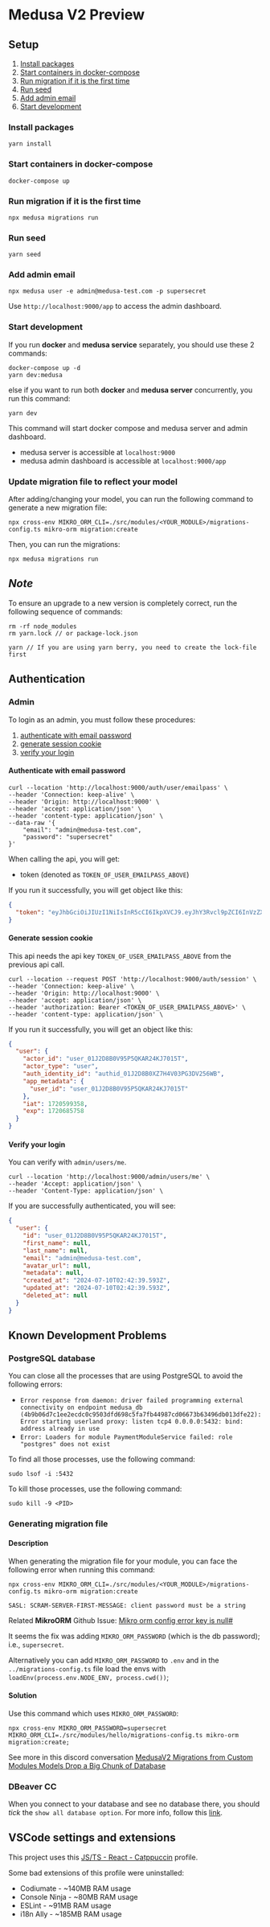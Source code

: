 # Medusa V2 Preview

## Setup

1. [Install packages](#install-packages)
1. [Start containers in docker-compose](#start-containers-in-docker-compose)
1. [Run migration if it is the first time](#run-migration-if-it-is-the-first-time)
1. [Run seed](#run-seed)
1. [Add admin email](#add-admin-email)
1. [Start development](#start-development)

### Install packages

```shell
yarn install
```

### Start containers in docker-compose

```shell
docker-compose up
```

### Run migration if it is the first time

```shell
npx medusa migrations run
```

### Run seed

```shell
yarn seed
```

### Add admin email

```shell
npx medusa user -e admin@medusa-test.com -p supersecret
```

Use `http://localhost:9000/app` to access the admin dashboard.

### Start development

If you run **docker** and **medusa service** separately, you should use these 2 commands:

```shell
docker-compose up -d
yarn dev:medusa
```

else if you want to run both **docker** and **medusa server** concurrently, you run this command:

```shell
yarn dev
```

This command will start docker compose and medusa server and admin dashboard.

- medusa server is accessible at `localhost:9000`
- medusa admin dashboard is accessible at `localhost:9000/app`

### Update migration file to reflect your model

After adding/changing your model, you can run the following command to generate a new migration file:

```shell
npx cross-env MIKRO_ORM_CLI=./src/modules/<YOUR_MODULE>/migrations-config.ts mikro-orm migration:create
```

Then, you can run the migrations:

```shell
npx medusa migrations run
```

## _Note_

To ensure an upgrade to a new version is completely correct, run the following sequence of commands:

```shell
rm -rf node_modules
rm yarn.lock // or package-lock.json

yarn // If you are using yarn berry, you need to create the lock-file first
```

## Authentication

### Admin

To login as an admin, you must follow these procedures:

1. [authenticate with email password](#authenticate-with-email-password)
1. [generate session cookie](#generate-session-cookie)
1. [verify your login](#verify-your-login)

#### Authenticate with email password

```shell
curl --location 'http://localhost:9000/auth/user/emailpass' \
--header 'Connection: keep-alive' \
--header 'Origin: http://localhost:9000' \
--header 'accept: application/json' \
--header 'content-type: application/json' \
--data-raw '{
    "email": "admin@medusa-test.com",
    "password": "supersecret"
}'
```

When calling the api, you will get:

- token (denoted as `TOKEN_OF_USER_EMAILPASS_ABOVE`)

If you run it successfully, you will get object like this:

```json
{
  "token": "eyJhbGciOiJIUzI1NiIsInR5cCI6IkpXVCJ9.eyJhY3Rvcl9pZCI6InVzZXJfMDFKMkQ4QjBWOTVQNVFLQVIyNEtKNzAxNVQiLCJhY3Rvcl90eXBlIjoidXNlciIsImF1dGhfaWRlbnRpdHlfaWQiOiJhdXRoaWRfMDFKMkQ4QjBYWjdINFYwM1BHM0RWMjU2V0IiLCJhcHBfbWV0YWRhdGEiOnsidXNlcl9pZCI6InVzZXJfMDFKMkQ4QjBWOTVQNVFLQVIyNEtKNzAxNVQifSwiaWF0IjoxNzIwNTk5NDU3LCJleHAiOjE3MjA2ODU4NTd9.SL70IsCzxIsWuXxiBsBbuj0o4c7k3Pzclnoa1LHdx9Y"
}
```

#### Generate session cookie

This api needs the api key `TOKEN_OF_USER_EMAILPASS_ABOVE` from the previous api call.

```shell
curl --location --request POST 'http://localhost:9000/auth/session' \
--header 'Connection: keep-alive' \
--header 'Origin: http://localhost:9000' \
--header 'accept: application/json' \
--header 'authorization: Bearer <TOKEN_OF_USER_EMAILPASS_ABOVE>' \
--header 'content-type: application/json' \
```

If you run it successfully, you will get an object like this:

```json
{
  "user": {
    "actor_id": "user_01J2D8B0V95P5QKAR24KJ7015T",
    "actor_type": "user",
    "auth_identity_id": "authid_01J2D8B0XZ7H4V03PG3DV256WB",
    "app_metadata": {
      "user_id": "user_01J2D8B0V95P5QKAR24KJ7015T"
    },
    "iat": 1720599358,
    "exp": 1720685758
  }
}
```

#### Verify your login

You can verify with `admin/users/me`.

```shell
curl --location 'http://localhost:9000/admin/users/me' \
--header 'Accept: application/json' \
--header 'Content-Type: application/json' \
```

If you are successfully authenticated, you will see:

```json
{
  "user": {
    "id": "user_01J2D8B0V95P5QKAR24KJ7015T",
    "first_name": null,
    "last_name": null,
    "email": "admin@medusa-test.com",
    "avatar_url": null,
    "metadata": null,
    "created_at": "2024-07-10T02:42:39.593Z",
    "updated_at": "2024-07-10T02:42:39.593Z",
    "deleted_at": null
  }
}
```

## Known Development Problems

### PostgreSQL database

You can close all the processes that are using PostgreSQL to avoid the following errors:

- `Error response from daemon: driver failed programming external connectivity on endpoint medusa_db (4b9b06d7c1ee2ecdc0c9503dfd698c5fa7fb44987cd06673b63496db013dfe22): Error starting userland proxy: listen tcp4 0.0.0.0:5432: bind: address already in use`
- `Error: Loaders for module PaymentModuleService failed: role "postgres" does not exist`

To find all those processes, use the following command:

```shell
sudo lsof -i :5432
```

To kill those processes, use the following command:

```shell
sudo kill -9 <PID>
```

### Generating migration file

#### Description

When generating the migration file for your module, you can face the following error when running this command:

```shell
npx cross-env MIKRO_ORM_CLI=./src/modules/<YOUR_MODULE>/migrations-config.ts mikro-orm migration:create
```

```shell
SASL: SCRAM-SERVER-FIRST-MESSAGE: client password must be a string
```

Related **MikroORM** Github Issue: [Mikro orm config error key is null#
](https://github.com/mikro-orm/mikro-orm/issues/866#:~:text=template%20and%20reproduction.-,omdxp%20commented%20on%20Jan%2015%2C%202022,Or%20just%20use%20the%20ORM%20env%20var%2C%20which%20is%20MIKRO_ORM_PASSWORD.,-2)

It seems the fix was adding `MIKRO_ORM_PASSWORD` (which is the db password); i.e., `supersecret`.

Alternatively you can add `MIKRO_ORM_PASSWORD` to `.env` and in the `../migrations-config.ts` file load the envs with `loadEnv(process.env.NODE_ENV, process.cwd())`;

#### Solution

Use this command which uses `MIKRO_ORM_PASSWORD`:

```shell
npx cross-env MIKRO_ORM_PASSWORD=supersecret MIKRO_ORM_CLI=./src/modules/hello/migrations-config.ts mikro-orm migration:create;
```

See more in this discord conversation [MedusaV2 Migrations from Custom Modules Models Drop a Big Chunk of Database](https://discord.com/channels/876835651130097704/1259437635995172874)

### DBeaver CC

When you connect to your database and see no database there, you should _tick_ the `show all database option`. For more info, follow this [link](https://stackoverflow.com/questions/54235029/dbeaver-can-only-see-default-postgresql-database-in-connection#:~:text=25-,2024%20solution,-They%20moved%20it).

## VSCode settings and extensions

This project uses this [JS/TS - React - Catppuccin](https://vscode.dev/profile/github/35a0b8a1e4e0bcfe3f7c341a60fbebe2) profile.

Some bad extensions of this profile were uninstalled:

- Codiumate - ~140MB RAM usage
- Console Ninja - ~80MB RAM usage
- ESLint - ~91MB RAM usage
- i18n Ally - ~185MB RAM usage
